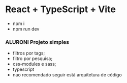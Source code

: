 # React + TypeScript + Vite
- npm i
- npm run dev
### ALURONI Projeto simples

- filtros por tags;
- filtro por pesquisa;
- css-modules e sass;
- typescript
- nao recomendado seguir está arquitetura de código


